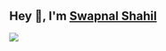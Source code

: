 ## Hey 👋, I'm [Swapnal Shahil](https://www.swapnalshahil.com)
<!-- <p align="left"> <img src=https://komarev.com/ghpvc/?username=swapnalshahil alt=swapnalshahil/></p> -->
<!-- [![Linkedin Badge](https://img.shields.io/badge/-LinkedIn-0e76a8?style=flat-square&logo=Linkedin&logoColor=white)](https://linkedin.com/in/swapnalshahil)
[![Website Badge](https://img.shields.io/badge/Website-3b5998?style=flat-square&logo=google-chrome&logoColor=white)](https://swapnalshahil.github.io/)
[![Twitter Badge](https://img.shields.io/badge/-Twitter-00acee?style=flat-square&logo=Twitter&logoColor=white)](https://twitter.com/eulersgamma)
[![Instagram Badge](https://img.shields.io/badge/-Instagram-e4405f?style=flat-square&logo=Instagram&logoColor=white)](https://instagram.com/eulersgamma/)
[![Medium Badge](https://img.shields.io/badge/Medium-12100E?style=flat-squaree&logo=medium&logoColor=white)](https://medium.com/@swapnalshahil) -->

 ![](https://komarev.com/ghpvc/?username=swapnalshahil&style=flat-square&color=0088cc)

<!-- I'm an undergraduate student at IIT Guwahati 🏛 pursuing Bachelors 🎓 in CST. I'm a passionate learner who's always willing to learn and work across technologies and domains 💡. I love to explore new technologies and leverage them to solve real-life problems ✨. Apart from that I also love to guide and mentor newbies 👨🏻‍💻.  -->

<!-- <img align="right" height="250" width="375" alt="" src="https://raw.githubusercontent.com/swapnalshahil/swapnalshahil/master/gifs/coder.gif" /> -->

<!-- ### Talking about Personal Stuffs: -->
<!-- - 🔭 I’m currently working with [SCoRe Lab](http://scorelab.org/) organization under Google Summer of Code 2021. -->
<!-- - 🎓 &nbsp; I’m a junior pursuing my Bachelors in Chemical Science and Technology at IIT Guwahati. -->
<!-- - 🌱 &nbsp; I’m currently learning everything about Life. 👨🏻‍🎓 -->
<!-- - 🧑🏻‍🏫 &nbsp; Google Summer of Code 2022 Mentor [SCoRe Lab](https://summerofcode.withgoogle.com/programs/2022/organizations/score-lab)
- 🏆 &nbsp; Google Summer of Code 2021 [SCoRe Lab](https://summerofcode.withgoogle.com/archive/2021/projects/6260374466199552/)
- 👯 &nbsp; I’m looking to collaborate on Open-Source projects and Full time role as a Software Engineer.
- 🤟🏻 &nbsp; I’m a good observer and fast learner.
- 🤔 &nbsp; Interested in Chemistry, Science, Algorithms, Software Development, Web Development,and Open-Source projects.
- 📫 &nbsp; How to reach me: swapnalsahil@gmail.com -->

<!-- ### My Absolute Favorites: -->

<!-- - 💻 &nbsp; I love exploring new tech stack and building cool stuffs.
- 📰 &nbsp; Reading & writing tech blogs whenever possible.
- 🍕 &nbsp; Hackathons, meetups & tech events. -->

<!-- <details>	
  <summary><b>⚡ Github Stats</b></summary>

  <br />
  <img height="180em" src="https://github-readme-stats.vercel.app/api?username=swapnalshahil&show_icons=true&hide_border=true&&count_private=true&include_all_commits=true" />
  <img height="180em" src="https://github-readme-stats.vercel.app/api/top-langs/?username=swapnalshahil&exclude_repo=KNN-Image-Classification&show_icons=true&hide_border=true&layout=compact&langs_count=8"/>
</details> -->

<!-- <a href="https://cloud.appwrite.io/card/648015fae3ae92a520a2">
	<img width="350" src="https://cloud.appwrite.io/v1/cards/cloud?userId=648015fae3ae92a520a2" alt="Appwrite Cloud Card" />
</a> -->

<!-- <details>	
  <summary><b>✍  Medium Blogs</b></summary>

  <br />
  <a target="_blank" href="https://swapnalshahil.medium.com/"><img src="https://github-readme-medium-recent-article.vercel.app/medium/@swapnalshahil/0" alt="Recent Article 0">
</details> -->
 
 
<!-- ### GitHub Stats 📈
<p>
<a href="https://github.com/swapnalshahil">
 <img align="center" src="https://github-readme-stats.vercel.app/api?username=swapnalshahil&show_icons=true&theme=light&line_height=25" alt="Swapnal's github stats"/>
</a> 
<!-- <a href="https://github.com/anuraghazra/github-readme-stats">
  <img align="center" src="https://github-readme-stats.vercel.app/api/top-langs/?username=swapnalshahil&layout=compact" />
</a><p/><br/> --> 




<!-- ### Medium Blogs ✍🏻
<a target="_blank" href="https://swapnalshahil.medium.com/"><img src="https://github-readme-medium-recent-article.vercel.app/medium/@swapnalshahil/0" alt="Recent Article 0"> -->
<!-- <a target="_blank" href="https://medium.com/scorelab/google-summer-of-code-openmf-week-2-698d49fab4ec"><img src="https://github-readme-medium-recent-article.vercel.app/medium/@swapnalshahil/1" alt="Recent Article 1"> -->
 
<!-- ---
 <br/>
<div align="center">
<a href="https://twitter.com/eulersgamma">
  <img  alt="Swapnal's Twitter" width="22px" src="https://cdn.jsdelivr.net/npm/simple-icons@v3/icons/twitter.svg" />
</a>&nbsp;
<a href="https://www.linkedin.com/in/swapnalshahil/">
  <img  alt="Swapnal's Linkdein" width="22px" src="https://cdn.jsdelivr.net/npm/simple-icons@v3/icons/linkedin.svg" />
</a>&nbsp;
<a href="https://github.com/swapnalshahil">
  <img alt="Swapnal's Github" width="22px" src="https://cdn.jsdelivr.net/npm/simple-icons@v3/icons/github.svg" />
</a>&nbsp;
<a href="https://instagram.com/eulersgamma/">
  <img  alt="Swapnal's Instagram" width="22px" src="https://cdn.jsdelivr.net/npm/simple-icons@v3/icons/instagram.svg" />
</a>&nbsp;
<a href="https://www.facebook.com/swapnal.sahil.1/">
  <img  alt="Swapnal's Facebook" width="22px" src="https://cdn.jsdelivr.net/npm/simple-icons@v3/icons/facebook.svg" />
</a>&nbsp;
 <a href="https://medium.com/@swapnalshahil">
   <img  alt="Swapnal's Medium" width="22px" src="https://cdn.jsdelivr.net/npm/simple-icons@v3/icons/medium.svg" /> 
</a>&nbsp;
 <a href="https://stackoverflow.com/users/16297494/swapnal-shahil?tab=profile">
  <img  alt="Swapnal's Stackoverflow" width="22px" src="https://cdn.jsdelivr.net/npm/simple-icons@v3/icons/stackoverflow.svg" />
</a>
 
</div> -->

<!-- <div align="center">

### Show some ❤️ by starring some of the repositories!

</div> -->
